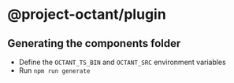 # @project-octant/plugin

## Generating the components folder

- Define the `OCTANT_TS_BIN` and `OCTANT_SRC` environment variables
- Run `npm run generate`
